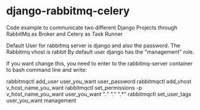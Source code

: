 # django-rabbitmq-celery
Code example to communicate two different Django Projects through RabbitMq as Broker and Celery as Task Runner

Default User for rabbitmq server is django and also the password.
The Rabbitmq vhost is rabbit
By default user django has the "management" role.

If you want change this, you need to enter to the rabbitmq-server container to bash command line and write:

rabbitmqctl add_user user_you_want user_password
rabbitmqctl add_vhost v_host_name_you_want
rabbitmqctl set_permissions -p v_host_name_you_want user_you_want ".*" ".*" ".*"
rabbitmqctl set_user_tags user_you_want management
